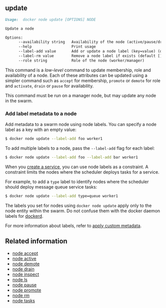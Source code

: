 <!--[metadata]>
+++
title = "node update"
description = "The node update command description and usage"
keywords = ["resources, update, dynamically"]
[menu.main]
parent = "smn_cli"
+++
<![end-metadata]-->

## update

```markdown
Usage:  docker node update [OPTIONS] NODE

Update a node

Options:
      --availability string   Availability of the node (active/pause/drain)
      --help                  Print usage
      --label-add value       Add or update a node label (key=value) (default [])
      --label-rm value        Remove a node label if exists (default [])
      --role string           Role of the node (worker/manager)
```

This command is a *low-level* command to update membership, role and
availability of a node. Each of these attributes can be updated using
a simpler command such as `accept` for membership, `promote` or
`demote` for role and `activate`, `drain` or `pause` for
availability.

This command must be run on a manager node, but may update any node in
the swarm.

### Add label metadata to a node

Add metadata to a swarm node using node labels. You can specify a node label as
a key with an empty value:

``` bash
$ docker node update --label-add foo worker1
```

To add multiple labels to a node, pass the `--label-add` flag for each label:

``` bash
$ docker node update --label-add foo --label-add bar worker1
```

When you [create a service](service_create.md),
you can use node labels as a constraint. A constraint limits the nodes where the
scheduler deploys tasks for a service.

For example, to add a `type` label to identify nodes where the scheduler should
deploy message queue service tasks:

``` bash
$ docker node update --label-add type=queue worker1
```

The labels you set for nodes using `docker node update` apply only to the node
entity within the swarm. Do not confuse them with the docker daemon labels for
[dockerd]( ../../userguide/labels-custom-metadata.md#daemon-labels).

For more information about labels, refer to [apply custom
metadata](../../userguide/labels-custom-metadata.md).


## Related information

* [node accept](node_accept.md)
* [node active](node_activate.md)
* [node demote](node_demote.md)
* [node drain](node_drain.md)
* [node inspect](node_inspect.md)
* [node ls](node_ls.md)
* [node pause](node_pause.md)
* [node promote](node_promote.md)
* [node rm](node_rm.md)
* [node tasks](node_tasks.md)
